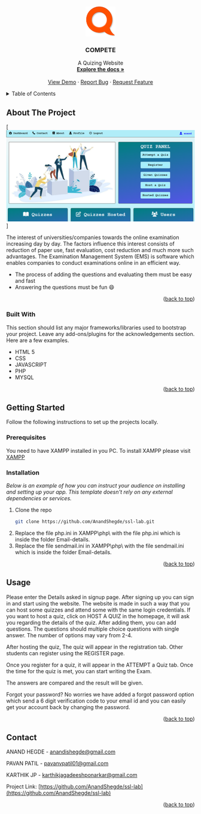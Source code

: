 <div id="top"></div>






<!-- PROJECT LOGO -->
<br />
<div align="center">
  <a href="https://github.com/AnandShegde/ssl-lab">
    <img src="images/logo.png" alt="Logo" width="80" height="80">
  </a>

  <h3 align="center">COMPETE</h3>

  <p align="center">
   A Quizing Website 
    <br />
    <a href="https://github.com/AnandShegde/ssl-lab"><strong>Explore the docs »</strong></a>
    <br />
    <br />
    <a href="https://github.com/AnandShegde/ssl-lab">View Demo</a>
    ·
    <a href="https://github.com/AnandShegde/ssl-lab/issues">Report Bug</a>
    ·
    <a href="https://github.com/AnandShegde/ssl-lab/issues">Request Feature</a>
  </p>
</div>



<!-- TABLE OF CONTENTS -->
<details>
  <summary>Table of Contents</summary>
  <ol>
    <li>
      <a href="#about-the-project">About The Project</a>
      <ul>
        <li><a href="#built-with">Built With</a></li>
      </ul>
    </li>
    <li>
      <a href="#getting-started">Getting Started</a>
      <ul>
        <li><a href="#prerequisites">Prerequisites</a></li>
        <li><a href="#installation">Installation</a></li>
      </ul>
    </li>
    <li><a href="#usage">Usage</a></li>
    <li><a href="#roadmap">Roadmap</a></li>
    <li><a href="#contributing">Contributing</a></li>
    <!-- <li><a href="#license">License</a></li> -->
    <li><a href="#contact">Contact</a></li>
    <!-- <li><a href="#acknowledgments">Acknowledgments</a></li> -->
  </ol>
</details>



<!-- ABOUT THE PROJECT -->
## About The Project

[![Product Name Screen Shot][product-screenshot]]

The interest of universities/companies towards the online examination increasing day by day. The factors influence this interest consists of reduction of paper use, fast evaluation, cost reduction and much more such advantages. The Examination Management System (EMS) is software which enables companies to conduct examinations online in an efficient way.
* The process of adding the questions and evaluating them must be easy and fast
* Answering the questions must be fun :smile:

<p align="right">(<a href="#top">back to top</a>)</p>

### Built With

This section should list any major frameworks/libraries used to bootstrap your project. Leave any add-ons/plugins for the acknowledgements section. Here are a few examples.

* HTML 5
* CSS
* JAVASCRIPT
* PHP
* MYSQL

<p align="right">(<a href="#top">back to top</a>)</p>



<!-- GETTING STARTED -->
## Getting Started

Follow the following instructions to set up the projects locally.

### Prerequisites

You need to have XAMPP installed in you PC. To install XAMPP please visit [XAMPP](https://www.apachefriends.org/download.html)


### Installation

_Below is an example of how you can instruct your audience on installing and setting up your app. This template doesn't rely on any external dependencies or services._


1. Clone the repo
   ```sh
   git clone https://github.com/AnandShegde/ssl-lab.git
   ```
2. Replace the file php.ini in XAMPP\php\ with the file php.ini which is inside the folder Email-details.
3. Replace the file sendmail.ini in XAMPP\php\ with the file sendmail.ini which is inside the folder Email-details.
<p align="right">(<a href="#top">back to top</a>)</p>



<!-- USAGE EXAMPLES -->
## Usage

Please enter the Details asked in signup page. After signing up you can sign in and start using the website.
The website is made in such a way that you can host some quizzes and attend some with the same login credentials. If you want to host a quiz, click on HOST A QUIZ in the homepage, it will ask you regarding the details of the quiz. After adding them, you can add questions. The questions should multiple choice questions with single answer. The number of options may vary from 2-4.

After hosting the quiz, The quiz will appear in the registration tab. Other students can register using the REGISTER page.

Once you register for a quiz, it will appear in the ATTEMPT a Quiz tab. Once the time for the quiz is met, you can start writing the Exam.

The answers are compared and the result will be given.

Forgot your password? No worries we have added a forgot password option which send a 6 digit verification code to your email id and you can easily get your account back by changing the password.

<p align="right">(<a href="#top">back to top</a>)</p>




<!-- CONTACT -->
## Contact

ANAND HEGDE - anandishegde@gmail.com

PAVAN PATIL - pavanvpatil01@gmail.com

KARTHIK JP  - karthikjagadeeshponarkar@gmail.com

Project Link: [https://github.com/AnandShegde/ssl-lab](https://github.com/AnandShegde/ssl-lab)

<p align="right">(<a href="#top">back to top</a>)</p>

[product-screenshot]: images/screenshot.png
